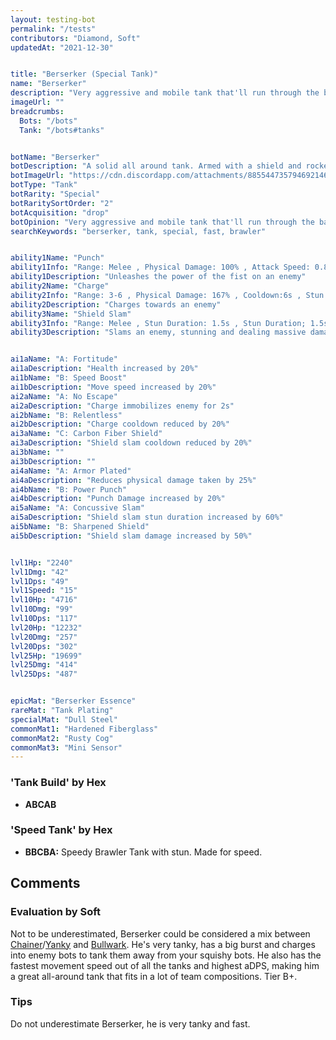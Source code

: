 ```yaml
---
layout: testing-bot
permalink: "/tests"
contributors: "Diamond, Soft"
updatedAt: "2021-12-30"


title: "Berserker (Special Tank)"
name: "Berserker"
description: "Very aggressive and mobile tank that'll run through the battlefield to push, stun, and damage enemy bots. Makes the life of your squishy bots that much easier.\n- Speciality: bully foes, protect friends\n- Combos: melee bots that lack defensive or evasive abilities\n"
imageUrl: ""
breadcrumbs:
  Bots: "/bots"
  Tank: "/bots#tanks"


botName: "Berserker"
botDescription: "A solid all around tank. Armed with a shield and rocket pack this bot is sturdy yet speedy"
botImageUrl: "https://cdn.discordapp.com/attachments/885544735794692146/885545693383634984/berserker.png"
botType: "Tank"
botRarity: "Special"
botRaritySortOrder: "2"
botAcquisition: "drop"
botOpinion: "Very aggressive and mobile tank that'll run through the battlefield to push, stun, and damage enemy bots. Makes the life of your squishy bots that much easier."
searchKeywords: "berserker, tank, special, fast, brawler"


ability1Name: "Punch"
ability1Info: "Range: Melee , Physical Damage: 100% , Attack Speed: 0.85s"
ability1Description: "Unleashes the power of the fist on an enemy"
ability2Name: "Charge"
ability2Info: "Range: 3-6 , Physical Damage: 167% , Cooldown:6s , Stun Duration: 1s , Knockback: Small"
ability2Description: "Charges towards an enemy"
ability3Name: "Shield Slam"
ability3Info: "Range: Melee , Stun Duration: 1.5s , Stun Duration; 1.5s , Cooldown: 11s , Knockback: Small , Physical Damage: 286%"
ability3Description: "Slams an enemy, stunning and dealing massive damage"


ai1aName: "A: Fortitude"
ai1aDescription: "Health increased by 20%"
ai1bName: "B: Speed Boost"
ai1bDescription: "Move speed increased by 20%"
ai2aName: "A: No Escape"
ai2aDescription: "Charge immobilizes enemy for 2s"
ai2bName: "B: Relentless"
ai2bDescription: "Charge cooldown reduced by 20%"
ai3aName: "C: Carbon Fiber Shield"
ai3aDescription: "Shield slam cooldown reduced by 20%"
ai3bName: ""
ai3bDescription: ""
ai4aName: "A: Armor Plated"
ai4aDescription: "Reduces physical damage taken by 25%"
ai4bName: "B: Power Punch"
ai4bDescription: "Punch Damage increased by 20%"
ai5aName: "A: Concussive Slam"
ai5aDescription: "Shield slam stun duration increased by 60%"
ai5bName: "B: Sharpened Shield"
ai5bDescription: "Shield slam damage increased by 50%"


lvl1Hp: "2240"
lvl1Dmg: "42"
lvl1Dps: "49"
lvl1Speed: "15"
lvl10Hp: "4716"
lvl10Dmg: "99"
lvl10Dps: "117"
lvl20Hp: "12232"
lvl20Dmg: "257"
lvl20Dps: "302"
lvl25Hp: "19699"
lvl25Dmg: "414"
lvl25Dps: "487"


epicMat: "Berserker Essence"
rareMat: "Tank Plating"
specialMat: "Dull Steel"
commonMat1: "Hardened Fiberglass"
commonMat2: "Rusty Cog"
commonMat3: "Mini Sensor"
---
```


### 'Tank Build' by Hex
- **ABCAB** 

### 'Speed Tank' by Hex
- **BBCBA:** Speedy Brawler Tank with stun. Made for speed. 

## Comments

### Evaluation by Soft
Not to be underestimated, Berserker could be considered a mix between [Chainer](/Chainer)/[Yanky](/Yanky) and [Bullwark](/Bullwark). He's very tanky, has a big burst and charges into enemy bots to tank them away from your squishy bots. He also has the fastest movement speed out of all the tanks and highest aDPS, making him a great all-around tank that fits in a lot of team compositions. Tier B+.

### Tips
Do not underestimate Berserker, he is very tanky and fast.



